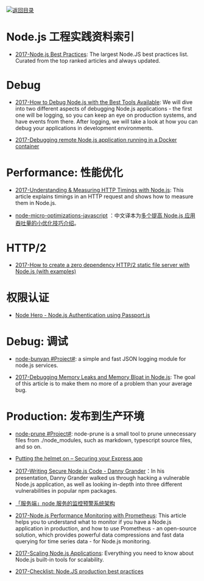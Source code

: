 [![返回目录](https://parg.co/UGo)](https://parg.co/b4z)

# Node.js 工程实践资料索引

* [2017-Node.js Best Practices](https://github.com/i0natan/nodebestpractices): The largest Node.JS best practices list. Curated from the top ranked articles and always updated.

# Debug

* [2017-How to Debug Node.js with the Best Tools Available](https://blog.risingstack.com/how-to-debug-nodej-js-with-the-best-tools-available/): We will dive into two different aspects of debugging Node.js applications - the first one will be logging, so you can keep an eye on production systems, and have events from there. After logging, we will take a look at how you can debug your applications in development environments.

* [2017-Debugging remote Node.js application running in a Docker container](https://parg.co/byP)

# Performance: 性能优化

* [2017-Understanding & Measuring HTTP Timings with Node.js](https://blog.risingstack.com/measuring-http-timings-node-js/): This article explains timings in an HTTP request and shows how to measure them in Node.js.

- [node-micro-optimizations-javascript](https://www.infoq.com/articles/node-micro-optimizations-javascript) ：中文译本为[多个提高 Node.js 应用吞吐量的小优化技巧介绍](https://zhuanlan.zhihu.com/p/25276558)。

# HTTP/2

* [2017-How to create a zero dependency HTTP/2 static file server with Node.js (with examples)](https://parg.co/UKq)

# 权限认证

* [Node Hero - Node.js Authentication using Passport.js](https://parg.co/UqY)

# Debug: 调试

* [node-bunyan #Project#](https://github.com/trentm/node-bunyan): a simple and fast JSON logging module for node.js services.

* [2017-Debugging Memory Leaks and Memory Bloat in Node.js](https://parg.co/UEi): The goal of this article is to make them no more of a problem than your average bug.

# Production: 发布到生产环境

* [node-prune #Project#](https://github.com/tj/node-prune): node-prune is a small tool to prune unnecessary files from ./node_modules, such as markdown, typescript source files, and so on.

* [Putting the helmet on – Securing your Express app](https://parg.co/U55)

- [2017-Writing Secure Node.js Code - Danny Grander](https://parg.co/bVL)：In his presentation, Danny Grander walked us through hacking a vulnerable Node.js application, as well as looking in-depth into three different vulnerabilities in popular npm packages.

- [「服务端」node 服务的监控预警系统架构](https://github.com/ShowJoy-com/showjoy-blog/issues/4)

* [2017-Node.js Performance Monitoring with Prometheus](https://parg.co/bed): This article helps you to understand what to monitor if you have a Node.js application in production, and how to use Prometheus - an open-source solution, which provides powerful data compressions and fast data querying for time series data - for Node.js monitoring.

* [2017-Scaling Node.js Applications](https://parg.co/b1y): Everything you need to know about Node.js built-in tools for scalability.

* [2017-Checklist: Node.JS production best practices](http://goldbergyoni.com/checklist-best-practice-of-node-js-in-production/)

